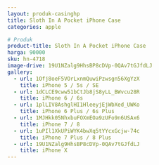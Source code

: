 ```yaml
---
layout: produk-casinghp
title: Sloth In A Pocket iPhone Case
categories: apple

# Produk
product-title: Sloth In A Pocket iPhone Case
harga: 90000
sku: hn-4718
image-drive: 19U1NZalg9HhsBP8cDVp-0QAv7tGJfdLJ
gallery:
  - url: 1Ofj8oeF5VOrLxnmQuwiPzwsgn56XgYzX
    title: iPhone 5 / 5s / SE
  - url: 1dCLCE9cww51bCtJb8jS8yLL_BWvcu28R
    title: iPhone 6 / 6s
  - url: 1plLIV8AshglHI1HleeyjEjWbXed_UWKo
    title: iPhone 6 Plus / 6s Plus
  - url: 1MJHkk05NhxbuFOXmEOa9zUFo9n6USAx6
    title: iPhone 7 / 8
  - url: 1uPIl1XkUPiWYK4bwXq5tYYcxGcjw-74c
    title: iPhone 7 Plus / 8 Plus
  - url: 19U1NZalg9HhsBP8cDVp-0QAv7tGJfdLJ
    title: iPhone X
---
```

